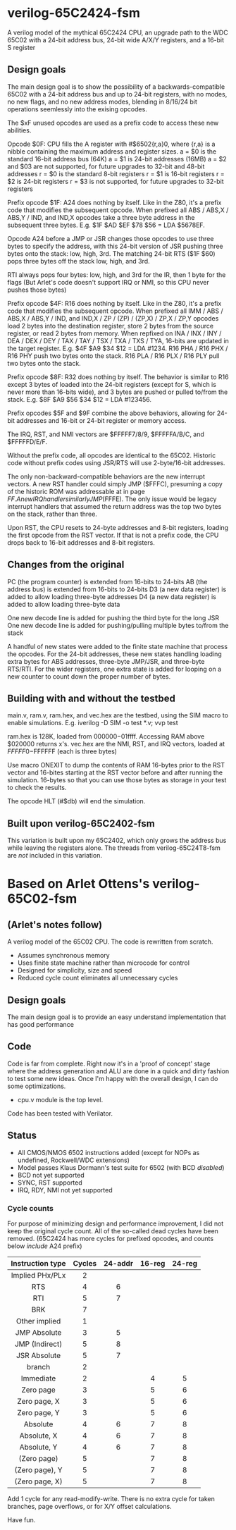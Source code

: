 # verilog-65C2424-fsm
A verilog model of the mythical 65C2424 CPU, an upgrade path to the WDC 65C02 with a 24-bit address bus, 24-bit wide A/X/Y registers, and a 16-bit S register 

## Design goals
The main design goal is to show the possibility of a backwards-compatible 65C02 with a 24-bit
address bus and up to 24-bit registers, with no modes, no new flags, and no new address modes, blending in 8/16/24 bit operations seemlessly into the exising opcodes.

The $xF unused opcodes are used as a prefix code to access these new abilities.

Opcode $0F: CPU fills the A register with #$6502{r,a}0, where {r,a} is a nibble containing the maximum address and register sizes.
a = $0 is the standard 16-bit address bus (64K)
a = $1 is 24-bit addresses (16MB)
a = $2 and $03 are not supported, for future upgrades to 32-bit and 48-bit addresses
r = $0 is the standard 8-bit registers
r = $1 is 16-bit registers
r = $2 is 24-bit registers
r = $3 is not supported, for future upgrades to 32-bit registers 

Prefix opcode $1F: A24 does nothing by itself.  Like in the Z80, it's a prefix code that modifies the
subsequent opcode.  When prefixed all ABS / ABS,X / ABS,Y / IND, and IND,X opcodes take a three byte address in the
subsequent three bytes.  E.g. $1F $AD $EF $78 $56 = LDA $5678EF.

Opcode A24 before a JMP or JSR changes those opcodes to use three bytes to specify the address,
with this 24-bit version of JSR pushing three bytes onto the stack: low, high, 3rd.  The matching
24-bit RTS ($1F $60) pops three bytes off the stack low, high, and 3rd.

RTI always pops four bytes: low, high, and 3rd for the IR, then 1 byte for the flags
(But Arlet's code doesn't support IRQ or NMI, so this CPU never pushes those bytes)

Prefix opcode $4F: R16 does nothing by itself.  Like in the Z80, it's a prefix code that modifies the
subsequent opcode.  When prefixed all IMM / ABS / ABS,X / ABS,Y / IND, and IND,X / ZP / (ZP) / (ZP,X) / ZP,X / ZP,Y opcodes load 2 bytes into the destination register, store 2 bytes from the source register, or read 2 bytes from memory.  When repfixed on INA / INX / INY / DEA / DEX / DEY / TAX / TAY / TSX / TXA / TXS / TYA, 16-bits are updated in the target register.  E.g. $4F $A9 $34 $12 = LDA #1234.  R16 PHA / R16 PHX / R16 PHY push two bytes onto the stack.  R16 PLA / R16 PLX / R16 PLY pull two bytes onto the stack.

Prefix opcode $8F: R32 does nothing by itself.  The behavior is similar to R16 except 3 bytes of loaded into the 24-bit registers (except for S, which is never more than 16-bits wide), and 3 bytes are pushed or pulled to/from the stack.  E.g. $8F $A9 $56 $34 $12 = LDA #123456.

Prefix opcodes $5F and $9F combine the above behaviors, allowing for 24-bit addresses and 16-bit or 24-bit register or memory access.

The IRQ, RST, and NMI vectors are $FFFFF7/8/9, $FFFFFA/B/C, and $FFFFFD/E/F.

Without the prefix code, all opcodes are identical to the 65C02.  Historic code without prefix codes using JSR/RTS will use 2-byte/16-bit addresses.

The only non-backward-compatible behaviors are the new interrupt vectors. A new RST handler
could simply JMP ($FFFC), presuming a copy of the historic ROM was addressable at in page $FF.
A new IRQ handler similarly JMP ($FFFE).  The only issue would be legacy interrupt handlers
that assumed the return address was the top two bytes on the stack, rather than three.

Upon RST, the CPU resets to 24-byte addresses and 8-bit registers, loading the first opcode from the RST vector.  If that is not a prefix code, the CPU drops back to 16-bit addresses and 8-bit registers.

## Changes from the original

PC (the program counter) is extended from 16-bits to 24-bits 
AB (the address bus) is extended from 16-bits to 24-bits
D3 (a new data register) is added to allow loading three-byte addresses
D4 (a new data register) is added to allow loading three-byte data

One new decode line is added for pushing the third byte for the long JSR
One new decode line is added for pushing/pulling multiple bytes to/from the stack

A handful of new states were added to the finite state machine that process the opcodes.  For the 24-bit addresses, these new states handling loading extra bytes for ABS addresses, three-byte JMP/JSR, and three-byte RTS/RTI.  For the wider registers, one extra state is added for looping on a new counter to count down the proper number of bytes.

## Building with and without the testbed

main.v, ram.v, ram.hex, and vec.hex are the testbed, using the SIM macro to enable simulations.
E.g. iverilog -D SIM -o test *.v; vvp test

ram.hex is 128K, loaded from $000000-$01ffff.  Accessing RAM above $020000 returns x's.
vec.hex are the NMI, RST, and IRQ vectors, loaded at $FFFFF0-$FFFFFF (each is three bytes)

Use macro ONEXIT to dump the contents of RAM 16-bytes prior to the RST vector and 16-bites starting
at the RST vector before and after running the simulation.  16-bytes so that you can use those
bytes as storage in your test to check the results.

The opcode HLT (#$db) will end the simulation.

## Built upon verilog-65C2402-fsm

This variation is built upon my 65C2402, which only grows the address bus while leaving the registers alone.
The threads from verilog-65C24T8-fsm are *not* included in this variation.


# Based on Arlet Ottens's verilog-65C02-fsm
## (Arlet's notes follow)
A verilog model of the 65C02 CPU. The code is rewritten from scratch.

* Assumes synchronous memory
* Uses finite state machine rather than microcode for control
* Designed for simplicity, size and speed
* Reduced cycle count eliminates all unnecessary cycles

## Design goals
The main design goal is to provide an easy understand implementation that has good performance

## Code
Code is far from complete.  Right now it's in a 'proof of concept' stage where the address
generation and ALU are done in a quick and dirty fashion to test some new ideas. Once I'm happy
with the overall design, I can do some optimizations. 

* cpu.v module is the top level. 

Code has been tested with Verilator. 

## Status

* All CMOS/NMOS 6502 instructions added (except for NOPs as undefined, Rockwell/WDC extensions)
* Model passes Klaus Dormann's test suite for 6502 (with BCD *disabled*)
* BCD not yet supported
* SYNC, RST supported
* IRQ, RDY, NMI not yet supported

### Cycle counts
For purpose of minimizing design and performance improvement, I did not keep the original cycle
count. All of the so-called dead cycles have been removed.
(65C2424 has more cycles for prefixed opcodes, and counts below *include* A24 prefix)

| Instruction type | Cycles | 24-addr | 16-reg | 24-reg |
| :--------------: | :----: | :-----: | :----: | :----: |
| Implied PHx/PLx  |   2    |         |        |        |
| RTS              |   4    |   6     |        |        |
| RTI              |   5    |   7     |        |        |
| BRK              |   7    |         |        |        |
| Other implied    |   1    |         |        |        |
| JMP Absolute     |   3    |   5     |        |        |
| JMP (Indirect)   |   5    |   8     |        |        |
| JSR Absolute     |   5    |   7     |        |        |
| branch           |   2    |         |        |        |
| Immediate        |   2    |         |   4    |   5    |
| Zero page        |   3    |         |   5    |   6    |
| Zero page, X     |   3    |         |   5    |   6    |
| Zero page, Y     |   3    |         |   5    |   6    |
| Absolute         |   4    |   6     |   7    |   8    |
| Absolute, X      |   4    |   6     |   7    |   8    |
| Absolute, Y      |   4    |   6     |   7    |   8    |
| (Zero page)      |   5    |         |   7    |   8    |
| (Zero page), Y   |   5    |         |   7    |   8    |
| (Zero page, X)   |   5    |         |   7    |   8    |

Add 1 cycle for any read-modify-write. There is no extra cycle for taken branches, page overflows, or for X/Y offset calculations.

Have fun. 
